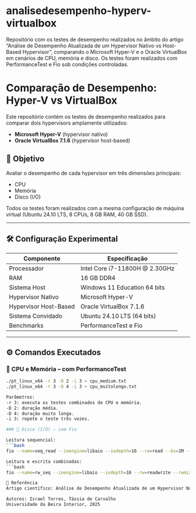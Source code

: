 # analisedesempenho-hyperv-virtualbox
Repositório com os testes de desempenho realizados no âmbito do artigo “Análise de Desempenho Atualizada de um Hypervisor Nativo vs Host-Based Hypervisor”, comparando o Microsoft Hyper-V e o Oracle VirtualBox em cenários de CPU, memória e disco. Os testes foram realizados com PerformanceTest e Fio sob condições controladas.

# Comparação de Desempenho: Hyper-V vs VirtualBox

Este repositório contém os testes de desempenho realizados para comparar dois hypervisors amplamente utilizados:

- **Microsoft Hyper-V** (hypervisor nativo)
- **Oracle VirtualBox 7.1.6** (hypervisor host-based)

## 🎯 Objetivo

Avaliar o desempenho de cada hypervisor em três dimensões principais:

- CPU
- Memória
- Disco (I/O)

Todos os testes foram realizados com a mesma configuração de máquina virtual (Ubuntu 24.10 LTS, 8 CPUs, 8 GB RAM, 40 GB SSD).

---

## 🛠️ Configuração Experimental

| Componente            | Especificação                      |
|-----------------------|------------------------------------|
| Processador           | Intel Core i7-11800H @ 2.30GHz     |
| RAM                   | 16 GB DDR4                         |
| Sistema Host          | Windows 11 Education 64 bits       |
| Hypervisor Nativo     | Microsoft Hyper-V                  |
| Hypervisor Host-Based | Oracle VirtualBox 7.1.6            |
| Sistema Convidado     | Ubuntu 24.10 LTS (64 bits)         |
| Benchmarks            | PerformanceTest e Fio              |

---

## ⚙️ Comandos Executados

### 📌 CPU e Memória – com PerformanceTest

```bash
./pt_linux_x64 -r 3 -D 2 -i 3 > cpu_medium.txt
./pt_linux_x64 -r 3 -D 4 -i 3 > cpu_muitolongo.txt

Parâmetros:
-r 3: executa os testes combinados de CPU e memória.
-D 2: duração média.
-D 4: duração muito longa.
-i 3: repete o teste três vezes.

### 📌 Disco (I/O) – com Fio

Leitura sequencial:
```bash
fio --name=seq_read --ioengine=libaio --iodepth=16 --rw=read --bs=1M --direct=1 --size=4G --numjobs=3 --runtime=60 --group_reporting > seq_read_results.txt

Leitura e escrita combinadas:
```bash
fio --name=rw_seq --ioengine=libaio --iodepth=16 --rw=readwrite --rwmixread=50 --bs=1M --direct=1 --size=4G --numjobs=3 --runtime=60 --group_reporting > rw_seq_results.txt

📖 Referência
Artigo científico: Análise de Desempenho Atualizada de um Hypervisor Nativo vs Host-Based Hypervisor

Autores: Israel Torres, Tássia de Carvalho
Universidade da Beira Interior, 2025
